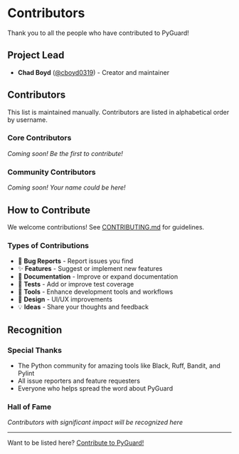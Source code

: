 # Contributors

Thank you to all the people who have contributed to PyGuard!

## Project Lead

- **Chad Boyd** ([@cboyd0319](https://github.com/cboyd0319)) - Creator and maintainer

## Contributors

This list is maintained manually. Contributors are listed in alphabetical order by username.

<!-- 
To add yourself to this list:
1. Add your name and GitHub profile in alphabetical order
2. Include a brief description of your contribution
-->

### Core Contributors

*Coming soon! Be the first to contribute!*

### Community Contributors

*Coming soon! Your name could be here!*

## How to Contribute

We welcome contributions! See [CONTRIBUTING.md](../CONTRIBUTING.md) for guidelines.

### Types of Contributions

- 🐛 **Bug Reports** - Report issues you find
- ✨ **Features** - Suggest or implement new features
- 📝 **Documentation** - Improve or expand documentation
- 🧪 **Tests** - Add or improve test coverage
- 🔧 **Tools** - Enhance development tools and workflows
- 🎨 **Design** - UI/UX improvements
- 💡 **Ideas** - Share your thoughts and feedback

## Recognition

### Special Thanks

- The Python community for amazing tools like Black, Ruff, Bandit, and Pylint
- All issue reporters and feature requesters
- Everyone who helps spread the word about PyGuard

### Hall of Fame

*Contributors with significant impact will be recognized here*

---

Want to be listed here? [Contribute to PyGuard!](../CONTRIBUTING.md)
